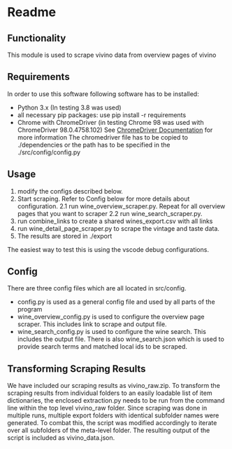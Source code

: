 # Readme

## Functionality

This module is used to scrape vivino data from overview pages of vivino

## Requirements

In order to use this software following software has to be installed:

- Python 3.x (In testing 3.8 was used)
- all necessary pip packages:
    use pip install -r requirements
- Chrome with ChromeDriver (in testing Chrome 98 was used with ChromeDriver 98.0.4758.102)
    See [ChromeDriver Documentation](https://chromedriver.chromium.org/home) for more information
    The chromedriver file has to be copied to ./dependencies or the path has to be specified in the ./src/config/config.py

## Usage

1. modify the configs described below.
2. Start scraping. Refer to Config below for more details about configuration.
2.1 run wine_overview_scraper.py. Repeat for all overview pages that you want to scraper
2.2 run wine_search_scraper.py.
3. run combine_links to create a shared wines_export.csv with all links
4. run wine_detail_page_scraper.py to scrape the vintage and taste data.
5. The results are stored in ./export

The easiest way to test this is using the vscode debug configurations.

## Config

There are three config files which are all located in src/config.

- config.py is used as a general config file and used by all parts of the program
- wine_overview_config.py is used to configure the overview page scraper. This includes link to scrape and output file.
- wine_search_config.py is used to configure the wine search. This includes the output file.
There is also wine_search.json which is used to provide search terms and matched local ids to be scraped.

## Transforming Scraping Results
We have included our scraping results as vivino_raw.zip.
To transform the scraping results from individual folders to an easily loadable list of item dictionaries, the enclosed extraction.py needs to be run from the command line within the top level vivino_raw folder. Since scraping was done in multiple runs, multiple export folders with identical subfolder names were generated. To combat this, the script was modified accordingly to iterate over all subfolders of the meta-level folder.
The resulting output of the script is included as vivino_data.json.
